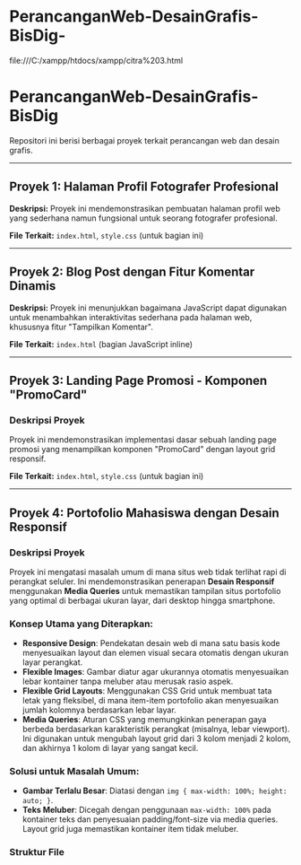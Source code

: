 # PerancanganWeb-DesainGrafis-BisDig-

file:///C:/xampp/htdocs/xampp/citra%203.html

# PerancanganWeb-DesainGrafis-BisDig

Repositori ini berisi berbagai proyek terkait perancangan web dan desain grafis.

---

## Proyek 1: Halaman Profil Fotografer Profesional

**Deskripsi:**
Proyek ini mendemonstrasikan pembuatan halaman profil web yang sederhana namun fungsional untuk seorang fotografer profesional.

**File Terkait:** `index.html`, `style.css` (untuk bagian ini)

---

## Proyek 2: Blog Post dengan Fitur Komentar Dinamis

**Deskripsi:**
Proyek ini menunjukkan bagaimana JavaScript dapat digunakan untuk menambahkan interaktivitas sederhana pada halaman web, khususnya fitur "Tampilkan Komentar".

**File Terkait:** `index.html` (bagian JavaScript inline)

---

## Proyek 3: Landing Page Promosi - Komponen "PromoCard"

### Deskripsi Proyek

Proyek ini mendemonstrasikan implementasi dasar sebuah landing page promosi yang menampilkan komponen "PromoCard" dengan layout grid responsif.

**File Terkait:** `index.html`, `style.css` (untuk bagian ini)

---

## Proyek 4: Portofolio Mahasiswa dengan Desain Responsif

### Deskripsi Proyek

Proyek ini mengatasi masalah umum di mana situs web tidak terlihat rapi di perangkat seluler. Ini mendemonstrasikan penerapan **Desain Responsif** menggunakan **Media Queries** untuk memastikan tampilan situs portofolio yang optimal di berbagai ukuran layar, dari desktop hingga smartphone.

### Konsep Utama yang Diterapkan:

* **Responsive Design**: Pendekatan desain web di mana satu basis kode menyesuaikan layout dan elemen visual secara otomatis dengan ukuran layar perangkat.
* **Flexible Images**: Gambar diatur agar ukurannya otomatis menyesuaikan lebar kontainer tanpa meluber atau merusak rasio aspek.
* **Flexible Grid Layouts**: Menggunakan CSS Grid untuk membuat tata letak yang fleksibel, di mana item-item portofolio akan menyesuaikan jumlah kolomnya berdasarkan lebar layar.
* **Media Queries**: Aturan CSS yang memungkinkan penerapan gaya berbeda berdasarkan karakteristik perangkat (misalnya, lebar viewport). Ini digunakan untuk mengubah layout grid dari 3 kolom menjadi 2 kolom, dan akhirnya 1 kolom di layar yang sangat kecil.

### Solusi untuk Masalah Umum:

* **Gambar Terlalu Besar**: Diatasi dengan `img { max-width: 100%; height: auto; }`.
* **Teks Meluber**: Dicegah dengan penggunaan `max-width: 100%` pada kontainer teks dan penyesuaian padding/font-size via media queries. Layout grid juga memastikan kontainer item tidak meluber.

### Struktur File
